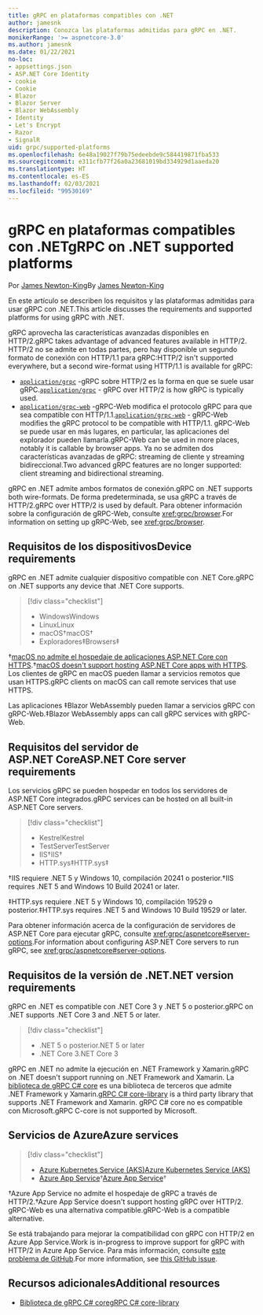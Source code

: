 ```yaml
---
title: gRPC en plataformas compatibles con .NET
author: jamesnk
description: Conozca las plataformas admitidas para gRPC en .NET.
monikerRange: '>= aspnetcore-3.0'
ms.author: jamesnk
ms.date: 01/22/2021
no-loc:
- appsettings.json
- ASP.NET Core Identity
- cookie
- Cookie
- Blazor
- Blazor Server
- Blazor WebAssembly
- Identity
- Let's Encrypt
- Razor
- SignalR
uid: grpc/supported-platforms
ms.openlocfilehash: 6e48a19027f79b75edeebde9c584419871fba533
ms.sourcegitcommit: e311cfb77f26a0a23681019bd334929d1aaeda20
ms.translationtype: HT
ms.contentlocale: es-ES
ms.lasthandoff: 02/03/2021
ms.locfileid: "99530169"
---
```

# <a name="grpc-on-net-supported-platforms"></a><span data-ttu-id="0d5eb-103">gRPC en plataformas compatibles con .NET</span><span class="sxs-lookup"><span data-stu-id="0d5eb-103">gRPC on .NET supported platforms</span></span>

<span data-ttu-id="0d5eb-104">Por [James Newton-King](https://twitter.com/jamesnk)</span><span class="sxs-lookup"><span data-stu-id="0d5eb-104">By [James Newton-King](https://twitter.com/jamesnk)</span></span>

<span data-ttu-id="0d5eb-105">En este artículo se describen los requisitos y las plataformas admitidas para usar gRPC con .NET.</span><span class="sxs-lookup"><span data-stu-id="0d5eb-105">This article discusses the requirements and supported platforms for using gRPC with .NET.</span></span>

<span data-ttu-id="0d5eb-106">gRPC aprovecha las características avanzadas disponibles en HTTP/2.</span><span class="sxs-lookup"><span data-stu-id="0d5eb-106">gRPC takes advantage of advanced features available in  HTTP/2.</span></span> <span data-ttu-id="0d5eb-107">HTTP/2 no se admite en todas partes, pero hay disponible un segundo formato de conexión con HTTP/1.1 para gRPC:</span><span class="sxs-lookup"><span data-stu-id="0d5eb-107">HTTP/2 isn't supported everywhere, but a second wire-format using HTTP/1.1 is available for gRPC:</span></span>

* <span data-ttu-id="0d5eb-108">[`application/grpc`](https://github.com/grpc/grpc/blob/master/doc/PROTOCOL-HTTP2.md) -gRPC sobre HTTP/2 es la forma en que se suele usar gRPC.</span><span class="sxs-lookup"><span data-stu-id="0d5eb-108">[`application/grpc`](https://github.com/grpc/grpc/blob/master/doc/PROTOCOL-HTTP2.md) - gRPC over HTTP/2 is how gRPC is typically used.</span></span>
* <span data-ttu-id="0d5eb-109">[`application/grpc-web`](https://github.com/grpc/grpc/blob/master/doc/PROTOCOL-WEB.md) -gRPC-Web modifica el protocolo gRPC para que sea compatible con HTTP/1.1.</span><span class="sxs-lookup"><span data-stu-id="0d5eb-109">[`application/grpc-web`](https://github.com/grpc/grpc/blob/master/doc/PROTOCOL-WEB.md) - gRPC-Web modifies the gRPC protocol to be compatible with HTTP/1.1.</span></span> <span data-ttu-id="0d5eb-110">gRPC-Web se puede usar en más lugares, en particular, las aplicaciones del explorador pueden llamarla.</span><span class="sxs-lookup"><span data-stu-id="0d5eb-110">gRPC-Web can be used in more places, notably it is callable by browser apps.</span></span> <span data-ttu-id="0d5eb-111">Ya no se admiten dos características avanzadas de gRPC: streaming de cliente y streaming bidireccional.</span><span class="sxs-lookup"><span data-stu-id="0d5eb-111">Two advanced gRPC features are no longer supported: client streaming and bidirectional streaming.</span></span>

<span data-ttu-id="0d5eb-112">gRPC en .NET admite ambos formatos de conexión.</span><span class="sxs-lookup"><span data-stu-id="0d5eb-112">gRPC on .NET supports both wire-formats.</span></span> <span data-ttu-id="0d5eb-113">De forma predeterminada, se usa gRPC a través de HTTP/2.</span><span class="sxs-lookup"><span data-stu-id="0d5eb-113">gRPC over HTTP/2 is used by default.</span></span> <span data-ttu-id="0d5eb-114">Para obtener información sobre la configuración de gRPC-Web, consulte <xref:grpc/browser>.</span><span class="sxs-lookup"><span data-stu-id="0d5eb-114">For information on setting up gRPC-Web, see <xref:grpc/browser>.</span></span>

## <a name="device-requirements"></a><span data-ttu-id="0d5eb-115">Requisitos de los dispositivos</span><span class="sxs-lookup"><span data-stu-id="0d5eb-115">Device requirements</span></span>

<span data-ttu-id="0d5eb-116">gRPC en .NET admite cualquier dispositivo compatible con .NET Core.</span><span class="sxs-lookup"><span data-stu-id="0d5eb-116">gRPC on .NET supports any device that .NET Core supports.</span></span>

> [!div class="checklist"]
>
> * <span data-ttu-id="0d5eb-117">Windows</span><span class="sxs-lookup"><span data-stu-id="0d5eb-117">Windows</span></span>
> * <span data-ttu-id="0d5eb-118">Linux</span><span class="sxs-lookup"><span data-stu-id="0d5eb-118">Linux</span></span>
> * <span data-ttu-id="0d5eb-119">macOS&dagger;</span><span class="sxs-lookup"><span data-stu-id="0d5eb-119">macOS&dagger;</span></span>
> * <span data-ttu-id="0d5eb-120">Exploradores&Dagger;</span><span class="sxs-lookup"><span data-stu-id="0d5eb-120">Browsers&Dagger;</span></span>

<span data-ttu-id="0d5eb-121">&dagger;[macOS no admite el hospedaje de aplicaciones ASP.NET Core con HTTPS](xref:grpc/troubleshoot#unable-to-start-aspnet-core-grpc-app-on-macos).</span><span class="sxs-lookup"><span data-stu-id="0d5eb-121">&dagger;[macOS doesn't support hosting ASP.NET Core apps with HTTPS](xref:grpc/troubleshoot#unable-to-start-aspnet-core-grpc-app-on-macos).</span></span> <span data-ttu-id="0d5eb-122">Los clientes de gRPC en macOS pueden llamar a servicios remotos que usan HTTPS.</span><span class="sxs-lookup"><span data-stu-id="0d5eb-122">gRPC clients on macOS can call remote services that use HTTPS.</span></span>

<span data-ttu-id="0d5eb-123">Las aplicaciones &Dagger;Blazor WebAssembly pueden llamar a servicios gRPC con gRPC-Web.</span><span class="sxs-lookup"><span data-stu-id="0d5eb-123">&Dagger;Blazor WebAssembly apps can call gRPC services with gRPC-Web.</span></span>

## <a name="aspnet-core-server-requirements"></a><span data-ttu-id="0d5eb-124">Requisitos del servidor de ASP.NET Core</span><span class="sxs-lookup"><span data-stu-id="0d5eb-124">ASP.NET Core server requirements</span></span>

<span data-ttu-id="0d5eb-125">Los servicios gRPC se pueden hospedar en todos los servidores de ASP.NET Core integrados.</span><span class="sxs-lookup"><span data-stu-id="0d5eb-125">gRPC services can be hosted on all built-in ASP.NET Core servers.</span></span>

> [!div class="checklist"]
>
> * <span data-ttu-id="0d5eb-126">Kestrel</span><span class="sxs-lookup"><span data-stu-id="0d5eb-126">Kestrel</span></span>
> * <span data-ttu-id="0d5eb-127">TestServer</span><span class="sxs-lookup"><span data-stu-id="0d5eb-127">TestServer</span></span>
> * <span data-ttu-id="0d5eb-128">IIS&dagger;</span><span class="sxs-lookup"><span data-stu-id="0d5eb-128">IIS&dagger;</span></span>
> * <span data-ttu-id="0d5eb-129">HTTP.sys&Dagger;</span><span class="sxs-lookup"><span data-stu-id="0d5eb-129">HTTP.sys&Dagger;</span></span>

<span data-ttu-id="0d5eb-130">&dagger;IIS requiere .NET 5 y Windows 10, compilación 20241 o posterior.</span><span class="sxs-lookup"><span data-stu-id="0d5eb-130">&dagger;IIS requires .NET 5 and Windows 10 Build 20241 or later.</span></span>

<span data-ttu-id="0d5eb-131">&Dagger;HTTP.sys requiere .NET 5 y Windows 10, compilación 19529 o posterior.</span><span class="sxs-lookup"><span data-stu-id="0d5eb-131">&Dagger;HTTP.sys requires .NET 5 and Windows 10 Build 19529 or later.</span></span>

<span data-ttu-id="0d5eb-132">Para obtener información acerca de la configuración de servidores de ASP.NET Core para ejecutar gRPC, consulte <xref:grpc/aspnetcore#server-options>.</span><span class="sxs-lookup"><span data-stu-id="0d5eb-132">For information about configuring ASP.NET Core servers to run gRPC, see <xref:grpc/aspnetcore#server-options>.</span></span>

## <a name="net-version-requirements"></a><span data-ttu-id="0d5eb-133">Requisitos de la versión de .NET</span><span class="sxs-lookup"><span data-stu-id="0d5eb-133">.NET version requirements</span></span>

<span data-ttu-id="0d5eb-134">gRPC en .NET es compatible con .NET Core 3 y .NET 5 o posterior.</span><span class="sxs-lookup"><span data-stu-id="0d5eb-134">gRPC on .NET supports .NET Core 3 and .NET 5 or later.</span></span>

> [!div class="checklist"]
>
> * <span data-ttu-id="0d5eb-135">.NET 5 o posterior</span><span class="sxs-lookup"><span data-stu-id="0d5eb-135">.NET 5 or later</span></span>
> * <span data-ttu-id="0d5eb-136">.NET Core 3</span><span class="sxs-lookup"><span data-stu-id="0d5eb-136">.NET Core 3</span></span>

<span data-ttu-id="0d5eb-137">gRPC en .NET no admite la ejecución en .NET Framework y Xamarin.</span><span class="sxs-lookup"><span data-stu-id="0d5eb-137">gRPC on .NET doesn't support running on .NET Framework and Xamarin.</span></span> <span data-ttu-id="0d5eb-138">La [biblioteca de gRPC C# core](https://grpc.io/docs/languages/csharp/quickstart/) es una biblioteca de terceros que admite .NET Framework y Xamarin.</span><span class="sxs-lookup"><span data-stu-id="0d5eb-138">[gRPC C# core-library](https://grpc.io/docs/languages/csharp/quickstart/) is a third party library that supports .NET Framework and Xamarin.</span></span> <span data-ttu-id="0d5eb-139">gRPC C# core no es compatible con Microsoft.</span><span class="sxs-lookup"><span data-stu-id="0d5eb-139">gRPC C-core is not supported by Microsoft.</span></span>

## <a name="azure-services"></a><span data-ttu-id="0d5eb-140">Servicios de Azure</span><span class="sxs-lookup"><span data-stu-id="0d5eb-140">Azure services</span></span>

> [!div class="checklist"]
>
> * [<span data-ttu-id="0d5eb-141">Azure Kubernetes Service (AKS)</span><span class="sxs-lookup"><span data-stu-id="0d5eb-141">Azure Kubernetes Service (AKS)</span></span>](https://azure.microsoft.com/services/kubernetes-service/)
> * <span data-ttu-id="0d5eb-142">[Azure App Service](https://azure.microsoft.com/services/app-service/)&dagger;</span><span class="sxs-lookup"><span data-stu-id="0d5eb-142">[Azure App Service](https://azure.microsoft.com/services/app-service/)&dagger;</span></span>

<span data-ttu-id="0d5eb-143">&dagger;Azure App Service no admite el hospedaje de gRPC a través de HTTP/2.</span><span class="sxs-lookup"><span data-stu-id="0d5eb-143">&dagger;Azure App Service doesn't support hosting gRPC over HTTP/2.</span></span> <span data-ttu-id="0d5eb-144">gRPC-Web es una alternativa compatible.</span><span class="sxs-lookup"><span data-stu-id="0d5eb-144">gRPC-Web is a compatible alternative.</span></span>

<span data-ttu-id="0d5eb-145">Se está trabajando para mejorar la compatibilidad con gRPC con HTTP/2 en Azure App Service.</span><span class="sxs-lookup"><span data-stu-id="0d5eb-145">Work is in-progress to improve support for gRPC with HTTP/2 in Azure App Service.</span></span> <span data-ttu-id="0d5eb-146">Para más información, consulte [este problema de GitHub](https://github.com/dotnet/AspNetCore/issues/9020).</span><span class="sxs-lookup"><span data-stu-id="0d5eb-146">For more information, see [this GitHub issue](https://github.com/dotnet/AspNetCore/issues/9020).</span></span>

## <a name="additional-resources"></a><span data-ttu-id="0d5eb-147">Recursos adicionales</span><span class="sxs-lookup"><span data-stu-id="0d5eb-147">Additional resources</span></span>

* [<span data-ttu-id="0d5eb-148">Biblioteca de gRPC C# core</span><span class="sxs-lookup"><span data-stu-id="0d5eb-148">gRPC C# core-library</span></span>](https://grpc.io/docs/languages/csharp/quickstart/)
